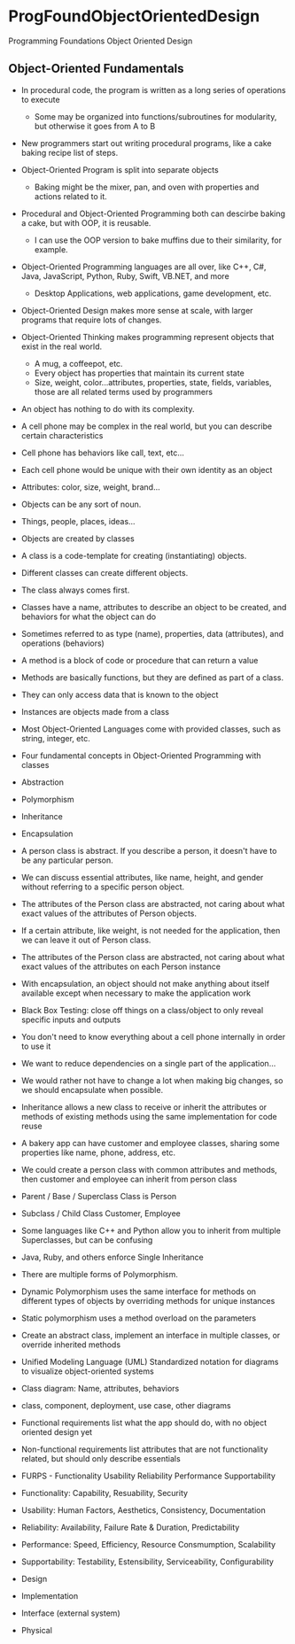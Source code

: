 # ProgFoundObjectOrientedDesign
Programming Foundations Object Oriented Design

## Object-Oriented Fundamentals
* In procedural code, the program is written as a long series of operations to execute
  * Some may be organized into functions/subroutines for modularity, but otherwise it goes from A to B
* New programmers start out writing procedural programs, like a cake baking recipe list of steps.
* Object-Oriented Program is split into separate objects
  * Baking might be the mixer, pan, and oven with properties and actions related to it.
* Procedural and Object-Oriented Programming both can descirbe baking a cake, but with OOP, it is reusable.
  * I can use the OOP version to bake muffins due to their similarity, for example.
* Object-Oriented Programming languages are all over, like C++, C#, Java, JavaScript, Python, Ruby, Swift, VB.NET, and more
  * Desktop Applications, web applications, game development, etc.
* Object-Oriented Design makes more sense at scale, with larger programs that require lots of changes.

* Object-Oriented Thinking makes programming represent objects that exist in the real world.
  * A mug, a coffeepot, etc.
  * Every object has properties that maintain its current state
  * Size, weight, color...attributes, properties, state, fields, variables, those are all related terms used by programmers
* An object has nothing to do with its complexity.
 * A cell phone may be complex in the real world, but you can describe certain characteristics
 * Cell phone has behaviors like call, text, etc...
 * Each cell phone would be unique with their own identity as an object
 * Attributes: color, size, weight, brand...
 * Objects can be any sort of noun.
  * Things, people, places, ideas...
* Objects are created by classes
* A class is a code-template for creating (instantiating) objects.
 * Different classes can create different objects.
* The class always comes first.
* Classes have a name, attributes to describe an object to be created, and behaviors for what the object can do
* Sometimes referred to as type (name), properties, data (attributes), and operations (behaviors)
* A method is a block of code or procedure that can return a value
* Methods are basically functions, but they are defined as part of a class.
 * They can only access data that is known to the object
* Instances are objects made from a class
* Most Object-Oriented Languages come with provided classes, such as string, integer, etc.
* Four fundamental concepts in Object-Oriented Programming with classes
 * Abstraction
 * Polymorphism
 * Inheritance
 * Encapsulation
* A person class is abstract. If you describe a person, it doesn't have to be any particular person.
 * We can discuss essential attributes, like name, height, and gender without referring to a specific person object.
 * The attributes of the Person class are abstracted, not caring about what exact values of the attributes of Person objects.
 * If a certain attribute, like weight, is not needed for the application, then we can leave it out of Person class. 
 * The attributes of the Person class are abstracted, not caring about what exact values of the attributes on each Person instance
* With encapsulation, an object should not make anything about itself available except when necessary to make the application work
 * Black Box Testing: close off things on a class/object to only reveal specific inputs and outputs
 * You don't need to know everything about a cell phone internally in order to use it
 * We want to reduce dependencies on a single part of the application...
 * We would rather not have to change a lot when making big changes, so we should encapsulate when possible.

* Inheritance allows a new class to receive or inherit the attributes or methods of existing methods using the same implementation for code reuse
* A bakery app can have customer and employee classes, sharing some properties like name, phone, address, etc.
 * We could create a person class with common attributes and methods, then customer and employee can inherit from person class
 * Parent / Base / Superclass Class is Person
 * Subclass / Child Class Customer, Employee
* Some languages like C++ and Python allow you to inherit from multiple Superclasses, but can be confusing
* Java, Ruby, and others enforce Single Inheritance
* There are multiple forms of Polymorphism.
 * Dynamic Polymorphism uses the same interface for methods on different types of objects by overriding methods for unique instances
 * Static polymorphism uses a method overload on the parameters
 * Create an abstract class, implement an interface in multiple classes, or override inherited methods
* Unified Modeling Language (UML) Standardized notation for diagrams to visualize object-oriented systems
 * Class diagram: Name, attributes, behaviors
 * class, component, deployment, use case, other diagrams

* Functional requirements list what the app should do, with no object oriented design yet
* Non-functional requirements list attributes that are not functionality related, but should only describe essentials
* FURPS - Functionality Usability Reliability Performance Supportability
 * Functionality: Capability, Resuability, Security
 * Usability: Human Factors, Aesthetics, Consistency, Documentation
 * Reliability: Availability, Failure Rate & Duration, Predictability
 * Performance: Speed, Efficiency, Resource Consmumption, Scalability
 * Supportability: Testability, Estensibility, Serviceability, Configurability
 * Design
 * Implementation
 * Interface (external system)
 * Physical
